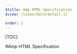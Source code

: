 ```yaml
---
$title: Amp HTML Specification
$view: /views/docs/detail.j2

order: 2
---
```


[TOC]

#Amp HTML Specification
